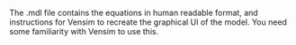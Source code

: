 The .mdl file contains the equations in human readable format, and instructions for Vensim to recreate the graphical UI of the model. You need some familiarity with Vensim to use this.
